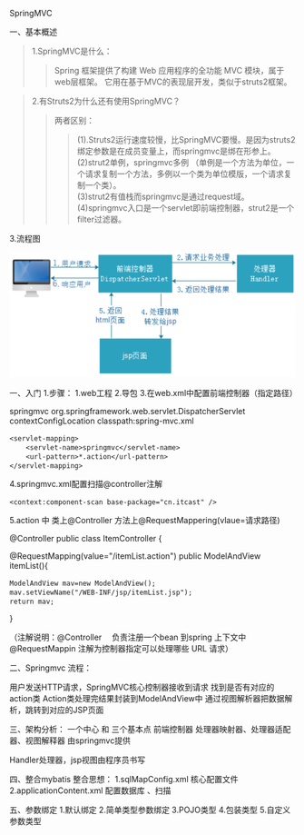 SpringMVC 

一、基本概述
>1.SpringMVC是什么：
>>Spring 框架提供了构建 Web 应用程序的全功能 MVC 模块，属于web层框架。
>>它用在基于MVC的表现层开发，类似于struts2框架。


>2.有Struts2为什么还有使用SpringMVC？<br/>
>>两者区别：
>>>	(1).Struts2运行速度较慢，比SpringMVC要慢。是因为struts2绑定参数是在成员变量上，而springmvc是绑在形参上。
>>>	(2)strut2单例，springmvc多例     （单例是一个方法为单位，一个请求复制一个方法，多例以一个类为单位模版，一个请求复制一个类）。     
>>>	(3)strut2有值栈而springmvc是通过request域。
>>>	(4)springmvc入口是一个servlet即前端控制器，strut2是一个filter过滤器。


3.流程图

![](https://github.com/StingLon/SSH/blob/master/1.png)











一、入门
1.步骤：
1.web工程
2.导包
3.在web.xml中配置前端控制器（指定路径）

<servlet>
		<servlet-name>springmvc</servlet-name>		
		<servlet-class>org.springframework.web.servlet.DispatcherServlet</servlet-class>
	    <init-param>
			<param-name>contextConfigLocation</param-name>
			<param-value>classpath:spring-mvc.xml</param-value>
		</init-param>
	</servlet>
	
	
	<servlet-mapping>
		<servlet-name>springmvc</servlet-name>
		<url-pattern>*.action</url-pattern>
	</servlet-mapping>


4.springmvc.xml配置扫描@controller注解
<!-- 配置controller扫描包 -->
	<context:component-scan base-package="cn.itcast" />

5.action 中   类上@Controller  方法上@RequestMappering(vlaue=请求路径)

@Controller
public class ItemController {

@RequestMapping(value="/itemList.action")
public ModelAndView itemList(){
	
	ModelAndView mav=new ModelAndView();
	mav.setViewName("/WEB-INF/jsp/itemList.jsp");
	return mav;
}

（注解说明：@Controller     　负责注册一个bean 到spring 上下文中
           @RequestMappin    注解为控制器指定可以处理哪些 URL 请求）




二、Springmvc 流程：

用户发送HTTP请求，SpringMVC核心控制器接收到请求
找到是否有对应的action类
Action类处理完结果封装到ModelAndView中
通过视图解析器把数据解析，跳转到对应的JSP页面





三、架构分析：
一个中心      和        三个基本点
前端控制器             处理器映射器、处理器适配器、视图解释器   由springmvc提供

Handler处理器，jsp视图由程序员书写



四、整合mybatis
整合思想：
1.sqlMapConfig.xml  核心配置文件
2.applicationContent.xml  配置数据库  、扫描





五、参数绑定
1.默认绑定 
2.简单类型参数绑定
3.POJO类型
4.包装类型
5.自定义参数类型  






























